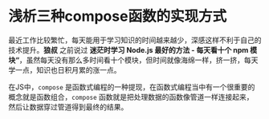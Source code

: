 # 浅析三种compose函数的实现方式

最近工作比较繁忙，每天能用于学习知识的时间越来越少，深感这样不利于自己的技术提升。**狼叔** 之前说过 **迷茫时学习 Node.js 最好的方法 - 每天看十个 npm 模块“**，虽然每天没有那么多时间看十个模块，但时间就像海绵一样，挤一挤，每天学一点，知识也日积月累的涨一点。

在JS中，`compose` 是函数式编程的一种提现，在函数式编程当中有一个很重要的概念就是函数组合，`compose` 函数就是把处理数据的函数像管道一样连接起来， 然后让数据穿过管道得到最终的结果。